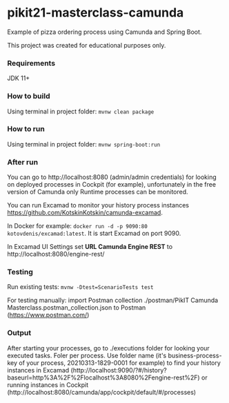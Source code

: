 # pikit21-masterclass-camunda
Example of pizza ordering process using Camunda and Spring Boot.

This project was created for educational purposes only.

### Requirements
JDK 11+

### How to build
Using terminal in project folder: ``mvnw clean package``

### How to run
Using terminal in project folder: ``mvnw spring-boot:run``

### After run
You can go to http://localhost:8080 (admin/admin credentials) for looking on deployed processes in Cockpit (for example),
unfortunately in the free version of Camunda only Runtime processes can be monitored.

You can run Excamad to monitor your history process instances https://github.com/KotskinKotskin/camunda-excamad.

In Docker for example: ``docker run -d -p 9090:80 kotovdenis/excamad:latest``. It is start Excamad on port 9090.

In Excamad UI Settings set **URL Camunda Engine REST** to http://localhost:8080/engine-rest/

### Testing
Run existing tests: ``mvnw -Dtest=ScenarioTests test``

For testing manually: import Postman collection ./postman/PikIT Camunda Masterclass.postman_collection.json
to Postman (https://www.postman.com/)

### Output
After starting your processes, go to ./executions folder for looking your executed tasks. Foler per process. 
Use folder name (it's business-process-key of your process, 20210313-1829-0001 for example) to find your history instances 
in Excamad (http://localhost:9090/?#/history?baseurl=http%3A%2F%2Flocalhost%3A8080%2Fengine-rest%2F) 
or running instances in Cockpit (http://localhost:8080/camunda/app/cockpit/default/#/processes)